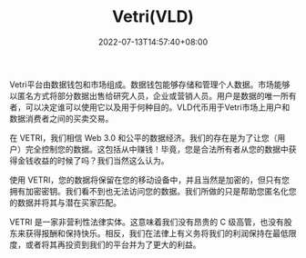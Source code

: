 ﻿---
weight: 
title: "Vetri(VLD)"
description: "Vetri平台由数据钱包和市场组成"
date: 2022-07-13T14:57:40+08:00
lastmod: 2022-07-13T14:57:40+08:00
draft: false
authors: ["Simon"]
featuredImage: "vetrivld.webp"
link: "https://vetri.global/"
tags: ["数字代币","Vetri(VLD)"]
categories: ["navigation"]
navigation: ["数字代币"]
lightgallery: true
toc: true
pinned: false
recommend: false
recommend1: false
---
Vetri平台由数据钱包和市场组成。数据钱包能够存储和管理个人数据。市场能够以匿名方式将部分数据出售给研究人员，企业或营销人员。用户是数据的唯一所有者，可以决定谁可以使用它以及用于何种目的。VLD代币用于Vetri市场上用户和数据消费者之间的买卖交易。

在 VETRI，我们相信 Web 3.0 和公平的数据经济。我们的存在是为了让您（用户）完全控制您的数据。这包括从中赚钱！毕竟，您是合法所有者从您的数据中获得金钱收益的时候了吗？我们当然这么认为。

使用 VETRI，您的数据将保留在您的移动设备中，并且当然是加密的，但只有您拥有加密密钥。我们看不到也无法访问您的数据。我们所做的只是帮助您匿名化您的数据并将其与潜在买家匹配。

VETRI 是一家非营利性法律实体。这意味着我们没有昂贵的 C 级高管，也没有股东来获得报酬和保持快乐。相反，我们在法律上有义务将我们的利润保持在最低限度，或者将其再投资到我们的平台并为了更大的利益。